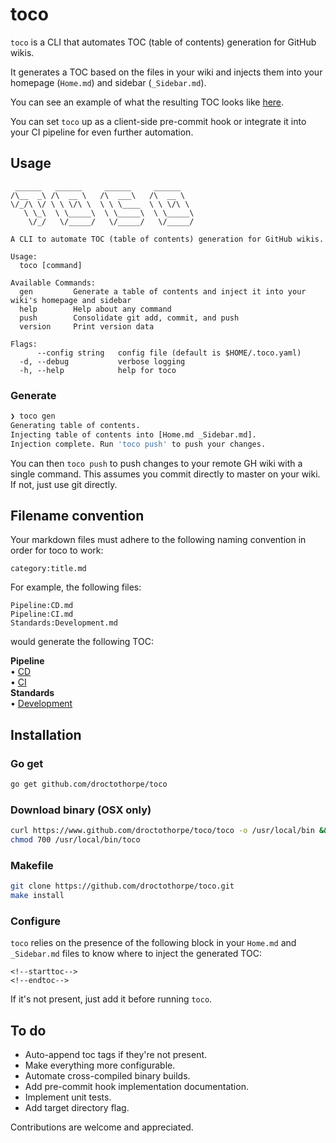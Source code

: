 # toco

`toco` is a CLI that automates TOC (table of contents) generation for GitHub
wikis. 

It generates a TOC based on the files in your wiki and injects them into your
homepage (`Home.md`) and sidebar (`_Sidebar.md`). 

You can see an example of what the resulting TOC looks like
[here](https://github.com/droctothorpe/example-wiki/wiki).

You can set `toco` up as a client-side pre-commit hook or integrate it into your
CI pipeline for even further automation.

## Usage
```
 ______   ______     ______     ______    
/\__  _\ /\  __ \   /\  ___\   /\  __ \   
\/_/\ \/ \ \ \/\ \  \ \ \____  \ \ \/\ \  
   \ \_\  \ \_____\  \ \_____\  \ \_____\ 
    \/_/   \/_____/   \/_____/   \/_____/ 
                                          
A CLI to automate TOC (table of contents) generation for GitHub wikis.

Usage:
  toco [command]

Available Commands:
  gen         Generate a table of contents and inject it into your wiki's homepage and sidebar
  help        Help about any command
  push        Consolidate git add, commit, and push
  version     Print version data

Flags:
      --config string   config file (default is $HOME/.toco.yaml)
  -d, --debug           verbose logging
  -h, --help            help for toco
```
### Generate
```bash
❯ toco gen    
Generating table of contents.
Injecting table of contents into [Home.md _Sidebar.md].
Injection complete. Run 'toco push' to push your changes.
```

You can then `toco push` to push changes to your remote GH wiki with a single
command. This assumes you commit directly to master on your wiki. If not, just
use git directly.

## Filename convention
Your markdown files must adhere to the following naming convention in order for
toco to work:
```
category:title.md
```
For example, the following files:
```
Pipeline:CD.md
Pipeline:CI.md
Standards:Development.md
```
would generate the following TOC:

**Pipeline**  
• [CD](./Pipeline%3ACD)  
• [CI](./Pipeline%3ACI)  
**Standards**  
• [Development](./Standards%3ADevelopment)  

## Installation

### Go get
```bash
go get github.com/droctothorpe/toco
```

### Download binary (OSX only)
```bash
curl https://www.github.com/droctothorpe/toco/toco -o /usr/local/bin && \
chmod 700 /usr/local/bin/toco
```

### Makefile
```bash
git clone https://github.com/droctothorpe/toco.git
make install
```

### Configure
`toco` relies on the presence of the following block in your `Home.md` and
`_Sidebar.md` files to know where to inject the generated TOC:
```
<!--starttoc-->
<!--endtoc-->
```
If it's not present, just add it before running `toco`.

## To do
- Auto-append toc tags if they're not present.
- Make everything more configurable. 
- Automate cross-compiled binary builds. 
- Add pre-commit hook implementation documentation.
- Implement unit tests.
- Add target directory flag.

Contributions are welcome and appreciated.

